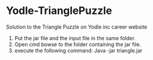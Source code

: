# Yodle-TrianglePuzzle
Solution to the Triangle Puzzle on Yodle inc career website
1) Put the jar file and the input file in the same folder.
2) Open cmd bowse to the folder containing the jar file.
3) execute the following command:
   Java -jar triangle.jar
